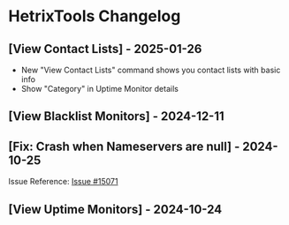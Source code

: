 # HetrixTools Changelog

## [View Contact Lists] - 2025-01-26

- New "View Contact Lists" command shows you contact lists with basic info
- Show "Category" in Uptime Monitor details

## [View Blacklist Monitors] - 2024-12-11

## [Fix: Crash when Nameservers are null] - 2024-10-25

Issue Reference: [Issue #15071](https://github.com/raycast/extensions/issues/15071)

## [View Uptime Monitors] - 2024-10-24
